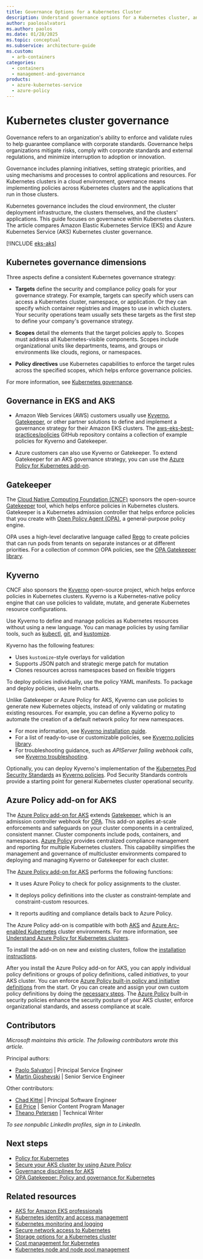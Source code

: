```yaml
---
title: Governance Options for a Kubernetes Cluster
description: Understand governance options for a Kubernetes cluster, and compare Amazon EKS and Azure Kubernetes Service (AKS) governance options.
author: paolosalvatori
ms.author: paolos
ms.date: 01/28/2025
ms.topic: conceptual
ms.subservice: architecture-guide
ms.custom:
  - arb-containers
categories:
  - containers
  - management-and-governance
products:
  - azure-kubernetes-service
  - azure-policy
---
```


# Kubernetes cluster governance

Governance refers to an organization's ability to enforce and validate rules to help guarantee compliance with corporate standards. Governance helps organizations mitigate risks, comply with corporate standards and external regulations, and minimize interruption to adoption or innovation.

Governance includes planning initiatives, setting strategic priorities, and using mechanisms and processes to control applications and resources. For Kubernetes clusters in a cloud environment, governance means implementing policies across Kubernetes clusters and the applications that run in those clusters.

Kubernetes governance includes the cloud environment, the cluster deployment infrastructure, the clusters themselves, and the clusters' applications. This guide focuses on governance within Kubernetes clusters. The article compares Amazon Elastic Kubernetes Service (EKS) and Azure Kubernetes Service (AKS) Kubernetes cluster governance.

[!INCLUDE [eks-aks](includes/eks-aks-include.md)]

## Kubernetes governance dimensions

Three aspects define a consistent Kubernetes governance strategy:

- **Targets** define the security and compliance policy goals for your governance strategy. For example, targets can specify which users can access a Kubernetes cluster, namespace, or application. Or they can specify which container registries and images to use in which clusters. Your security operations team usually sets these targets as the first step to define your company's governance strategy.

- **Scopes** detail the elements that the target policies apply to. Scopes must address all Kubernetes-visible components. Scopes include organizational units like departments, teams, and groups or environments like clouds, regions, or namespaces.

- **Policy directives** use Kubernetes capabilities to enforce the target rules across the specified scopes, which helps enforce governance policies.

For more information, see [Kubernetes governance](https://www.cncf.io/blog/2020/05/29/kubernetes-governance-what-you-should-know).

## Governance in EKS and AKS

- Amazon Web Services (AWS) customers usually use [Kyverno](https://kyverno.io), [Gatekeeper](https://github.com/open-policy-agent/gatekeeper), or other partner solutions to define and implement a governance strategy for their Amazon EKS clusters. The [aws-eks-best-practices/policies](https://github.com/aws/aws-eks-best-practices/tree/master/policies) GitHub repository contains a collection of example policies for Kyverno and Gatekeeper.

- Azure customers can also use Kyverno or Gatekeeper. To extend Gatekeeper for an AKS governance strategy, you can use the [Azure Policy for Kubernetes add-on](/azure/governance/policy/concepts/policy-for-kubernetes).

## Gatekeeper

The [Cloud Native Computing Foundation (CNCF)](https://www.cncf.io) sponsors the open-source [Gatekeeper](https://github.com/open-policy-agent/gatekeeper) tool, which helps enforce policies in Kubernetes clusters. Gatekeeper is a Kubernetes admission controller that helps enforce policies that you create with [Open Policy Agent (OPA)](https://www.openpolicyagent.org), a general-purpose policy engine.

OPA uses a high-level declarative language called [Rego](https://www.openpolicyagent.org/docs/latest/#rego) to create policies that can run pods from tenants on separate instances or at different priorities. For a collection of common OPA policies, see the [OPA Gatekeeper library](https://open-policy-agent.github.io/gatekeeper-library).

## Kyverno

CNCF also sponsors the [Kyverno](https://kyverno.io) open-source project, which helps enforce policies in Kubernetes clusters. Kyverno is a Kubernetes-native policy engine that can use policies to validate, mutate, and generate Kubernetes resource configurations.

Use Kyverno to define and manage policies as Kubernetes resources without using a new language. You can manage policies by using familiar tools, such as [kubectl](https://kubernetes.io/docs/tasks/tools), [git](https://git-scm.com), and [kustomize](https://kustomize.io).

Kyverno has the following features:
- Uses `kustomize`-style overlays for validation
- Supports JSON patch and strategic merge patch for mutation
- Clones resources across namespaces based on flexible triggers

To deploy policies individually, use the policy YAML manifests. To package and deploy policies, use Helm charts.

Unlike Gatekeeper or Azure Policy for AKS, Kyverno can use policies to generate new Kubernetes objects, instead of only validating or mutating existing resources. For example, you can define a Kyverno policy to automate the creation of a default network policy for new namespaces.

- For more information, see [Kyverno installation guide](https://kyverno.io/docs/installation).
- For a list of ready-to-use or customizable policies, see [Kyverno policies library](https://kyverno.io/policies).
- For troubleshooting guidance, such as *APIServer failing webhook calls*, see [Kyverno troubleshooting](https://kyverno.io/docs/troubleshooting/#api-server-is-blocked).

Optionally, you can deploy Kyverno's implementation of the [Kubernetes Pod Security Standards](https://kubernetes.io/docs/concepts/security/pod-security-standards) as [Kyverno policies](https://artifacthub.io/packages/helm/kyverno/kyverno-policies). Pod Security Standards controls provide a starting point for general Kubernetes cluster operational security.

## Azure Policy add-on for AKS

The [Azure Policy add-on for AKS](/azure/governance/policy/concepts/policy-for-kubernetes) extends [Gatekeeper](https://github.com/open-policy-agent/gatekeeper), which is an admission controller webhook for [OPA](https://www.openpolicyagent.org/). This add-on applies at-scale enforcements and safeguards on your cluster components in a centralized, consistent manner. Cluster components include pods, containers, and namespaces. [Azure Policy](https://azure.microsoft.com/products/azure-policy) provides centralized compliance management and reporting for multiple Kubernetes clusters. This capability simplifies the management and governance of multicluster environments compared to deploying and managing Kyverno or Gatekeeper for each cluster.

The [Azure Policy add-on for AKS](/azure/governance/policy/concepts/policy-for-kubernetes) performs the following functions:

- It uses Azure Policy to check for policy assignments to the cluster.

- It deploys policy definitions into the cluster as constraint-template and constraint-custom resources.
- It reports auditing and compliance details back to Azure Policy.

The Azure Policy add-on is compatible with both [AKS](/azure/aks) and [Azure Arc-enabled Kubernetes](/azure/azure-arc/kubernetes) cluster environments. For more information, see [Understand Azure Policy for Kubernetes clusters](/azure/governance/policy/concepts/policy-for-kubernetes).

To install the add-on on new and existing clusters, follow the [installation instructions](/azure/governance/policy/concepts/policy-for-kubernetes#install-azure-policy-add-on-for-aks).

After you install the Azure Policy add-on for AKS, you can apply individual policy definitions or groups of policy definitions, called *initiatives*, to your AKS cluster. You can enforce [Azure Policy built-in policy and initiative definitions](/azure/aks/policy-reference) from the start. Or you can create and assign your own custom policy definitions by doing the [necessary steps](/azure/aks/use-azure-policy#create-and-assign-a-custom-policy-definition). The [Azure Policy](/azure/governance/policy/overview) built-in security policies enhance the security posture of your AKS cluster, enforce organizational standards, and assess compliance at scale.

## Contributors

*Microsoft maintains this article. The following contributors wrote this article.*

Principal authors:

- [Paolo Salvatori](https://www.linkedin.com/in/paolo-salvatori) | Principal Service Engineer
- [Martin Gjoshevski](https://www.linkedin.com/in/martin-gjoshevski) | Senior Service Engineer

Other contributors:

- [Chad Kittel](https://www.linkedin.com/in/chadkittel) | Principal Software Engineer
- [Ed Price](https://www.linkedin.com/in/priceed) | Senior Content Program Manager
- [Theano Petersen](https://www.linkedin.com/in/theanop) | Technical Writer

*To see nonpublic LinkedIn profiles, sign in to LinkedIn.*

## Next steps

- [Policy for Kubernetes](/azure/governance/policy/concepts/policy-for-kubernetes)
- [Secure your AKS cluster by using Azure Policy](/azure/aks/use-azure-policy)
- [Governance disciplines for AKS](/azure/cloud-adoption-framework/scenarios/app-platform/aks/security)
- [OPA Gatekeeper: Policy and governance for Kubernetes](https://kubernetes.io/blog/2019/08/06/opa-gatekeeper-policy-and-governance-for-kubernetes/)

## Related resources

- [AKS for Amazon EKS professionals](index.md)
- [Kubernetes identity and access management](workload-identity.md)
- [Kubernetes monitoring and logging](monitoring.md)
- [Secure network access to Kubernetes](private-clusters.md)
- [Storage options for a Kubernetes cluster](storage.md)
- [Cost management for Kubernetes](cost-management.md)
- [Kubernetes node and node pool management](node-pools.md)

